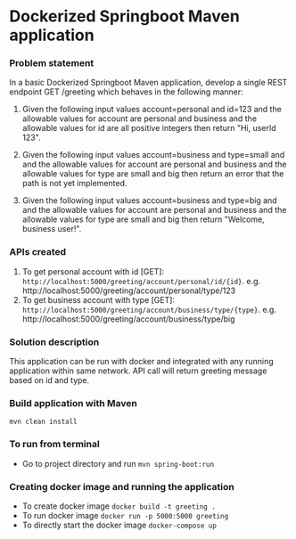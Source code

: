 # Dockerized Springboot Maven application

### Problem statement

In a basic Dockerized Springboot Maven application, develop a single REST endpoint GET /greeting which behaves in
 the following manner:

1. Given the following input values account=personal and id=123 
and the allowable values for account are personal and business
and the allowable values for id are all positive integers
then return "Hi, userId 123".

2. Given the following input values account=business and type=small and 
and the allowable values for account are personal and business
and the allowable values for type are small and big
then return an error that the path is not yet implemented.

3. Given the following input values account=business and type=big and 
and the allowable values for account are personal and business
and the allowable values for type are small and big
then return "Welcome, business user!".

### APIs created
1) To get personal account with id [GET]: `http://localhost:5000/greeting/account/personal/id/{id}`.
 e.g. http://localhost:5000/greeting/account/personal/type/123
2) To get business account with type [GET]: `http://localhost:5000/greeting/account/business/type/{type}`.
 e.g. http://localhost:5000/greeting/account/business/type/big

### Solution description
This application can be run with docker and integrated with any running application within
same network. API call will return greeting message based on id and type.

### Build application with Maven

 `mvn clean install` 
 
### To run from terminal
 
* Go to project directory and run `mvn spring-boot:run`

### Creating docker image and running the application

* To create docker image `docker build -t greeting .`
* To run docker image `docker run -p 5000:5000 greeting`
* To directly start the docker image `docker-compose up` 
